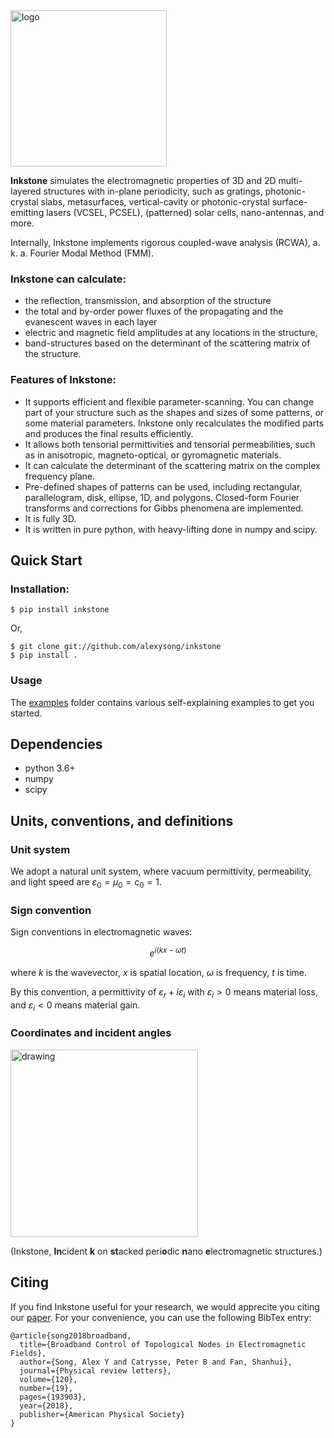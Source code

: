 <img src="https://github.com/alexysong/inkstone/blob/main/figs/logo.png" align="middle" alt="logo" width="250">

**Inkstone** simulates the electromagnetic properties of 3D and 2D multi-layered structures with in-plane periodicity, such as gratings, photonic-crystal slabs, metasurfaces, vertical-cavity or photonic-crystal surface-emitting lasers (VCSEL, PCSEL), (patterned) solar cells, nano-antennas, and more.

Internally, Inkstone implements rigorous coupled-wave analysis (RCWA), a. k. a. Fourier Modal Method (FMM). 

### Inkstone can calculate: 
* the reflection, transmission, and absorption of the structure
* the total and by-order power fluxes of the propagating and the evanescent waves in each layer
* electric and magnetic field amplitudes at any locations in the structure,
* band-structures based on the determinant of the scattering matrix of the structure.

### Features of Inkstone:
* It supports efficient and flexible parameter-scanning. You can change part of your structure such as the shapes and sizes of some patterns, or some material parameters. Inkstone only recalculates the modified parts and produces the final results efficiently.
* It allows both tensorial permittivities and tensorial permeabilities, such as in anisotropic, magneto-optical, or gyromagnetic materials. 
* It can calculate the determinant of the scattering matrix on the complex frequency plane. 
* Pre-defined shapes of patterns can be used, including rectangular, parallelogram, disk, ellipse, 1D, and polygons. Closed-form Fourier transforms and corrections for Gibbs phenomena are implemented. 
* It is fully 3D.
* It is written in pure python, with heavy-lifting done in numpy and scipy.


## Quick Start
### Installation:

    $ pip install inkstone
Or,

    $ git clone git://github.com/alexysong/inkstone
    $ pip install .

### Usage

The [examples](examples/) folder contains various self-explaining examples to get you started.

## Dependencies

*   python 3.6+
*   numpy
*   scipy

## Units, conventions, and definitions

### Unit system
We adopt a natural unit system, where vacuum permittivity, permeability, and light speed are $\varepsilon_0=\mu_0=c_0=1$.

### Sign convention
Sign conventions in electromagnetic waves:

$$e^{i(kx-\omega t)}$$

where $k$ is the wavevector, $x$ is spatial location, $\omega$ is frequency, $t$ is time.

By this convention, a permittivity of $\varepsilon_r + i\varepsilon_i$ with $\varepsilon_i>0$ means material loss, and $\varepsilon_i<0$ means material gain.

### Coordinates and incident angles

<img src="https://github.com/alexysong/inkstone/blob/main/figs/PhC_slab_vector_incident.svg" alt="drawing" width="300">

(Inkstone, **In**cident $\bm{k}$ on **st**acked peri**o**dic **n**ano **e**lectromagnetic structures.)

## Citing
If you find Inkstone useful for your research, we would apprecite you citing our [paper](https://doi.org/10.1103/PhysRevLett.120.193903). For your convenience, you can use the following BibTex entry:

    @article{song2018broadband,
      title={Broadband Control of Topological Nodes in Electromagnetic Fields},
      author={Song, Alex Y and Catrysse, Peter B and Fan, Shanhui},
      journal={Physical review letters},
      volume={120},
      number={19},
      pages={193903},
      year={2018},
      publisher={American Physical Society}
    }

   
